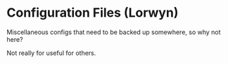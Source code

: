 # Configuration Files (Lorwyn)

Miscellaneous configs that need to be backed up somewhere, so why not here?

Not really for useful for others.
